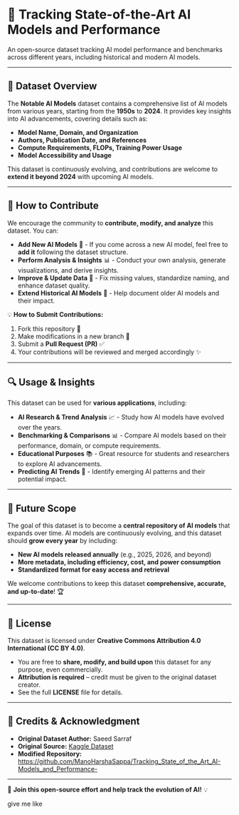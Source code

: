 # 📌 Tracking State-of-the-Art AI Models and Performance

An open-source dataset tracking AI model performance and benchmarks across different years, including historical and modern AI models.

---

## 📂 Dataset Overview

The **Notable AI Models** dataset contains a comprehensive list of AI models from various years, starting from the **1950s** to **2024**. It provides key insights into AI advancements, covering details such as:

- **Model Name, Domain, and Organization**
- **Authors, Publication Date, and References**
- **Compute Requirements, FLOPs, Training Power Usage**
- **Model Accessibility and Usage**

This dataset is continuously evolving, and contributions are welcome to **extend it beyond 2024** with upcoming AI models.

---

## 🔹 How to Contribute

We encourage the community to **contribute, modify, and analyze** this dataset. You can:

- **Add New AI Models** 📌 - If you come across a new AI model, feel free to **add it** following the dataset structure.
- **Perform Analysis & Insights** 📊 - Conduct your own analysis, generate visualizations, and derive insights.
- **Improve & Update Data** 🔄 - Fix missing values, standardize naming, and enhance dataset quality.
- **Extend Historical AI Models** 📜 - Help document older AI models and their impact.

💡 **How to Submit Contributions:**

1. Fork this repository 🍴
2. Make modifications in a new branch 🔀
3. Submit a **Pull Request (PR)** ✅
4. Your contributions will be reviewed and merged accordingly ✨

---

## 🔍 Usage & Insights

This dataset can be used for **various applications**, including:

- **AI Research & Trend Analysis** 📈 - Study how AI models have evolved over the years.
- **Benchmarking & Comparisons** 📊 - Compare AI models based on their performance, domain, or compute requirements.
- **Educational Purposes** 📚 - Great resource for students and researchers to explore AI advancements.
- **Predicting AI Trends** 🔮 - Identify emerging AI patterns and their potential impact.

---

## 🚀 Future Scope

The goal of this dataset is to become a **central repository of AI models** that expands over time. AI models are continuously evolving, and this dataset should **grow every year** by including:

- **New AI models released annually** (e.g., 2025, 2026, and beyond)
- **More metadata, including efficiency, cost, and power consumption**
- **Standardized format for easy access and retrieval**

We welcome contributions to keep this dataset **comprehensive, accurate, and up-to-date**! 🏆

---

## 📝 License

This dataset is licensed under **Creative Commons Attribution 4.0 International (CC BY 4.0)**.

- You are free to **share, modify, and build upon** this dataset for any purpose, even commercially.
- **Attribution is required** – credit must be given to the original dataset creator.
- See the full **LICENSE** file for details.

---

## 🔗 Credits & Acknowledgment

- **Original Dataset Author:** Saeed Sarraf
- **Original Source:** [Kaggle Dataset](https://www.kaggle.com/datasets/saeedsarrafzadeh/notable-ai-models-2024)
- **Modified Repository:** https://github.com/ManoHarshaSappa/Tracking_State_of_the_Art_AI-Models_and_Performance-

---

🚀 **Join this open-source effort and help track the evolution of AI!** 💡





give me like 
